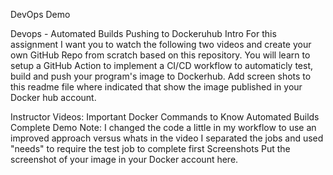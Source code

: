 DevOps Demo

Devops - Automated Builds Pushing to Dockeruhub Intro
For this assignment I want you to watch the following two videos and create your own GitHub Repo from scratch based on this repository. You will learn to setup a GitHub Action to implement a CI/CD workflow to automaticly test, build and push your program's image to Dockerhub. Add screen shots to this readme file where indicated that show the image published in your Docker hub account.

Instructor Videos:
Important Docker Commands to Know
Automated Builds Complete Demo Note: I changed the code a little in my workflow to use an improved approach versus whats in the video I separated the jobs and used "needs" to require the test job to complete first
Screenshots
Put the screenshot of your image in your Docker account here.